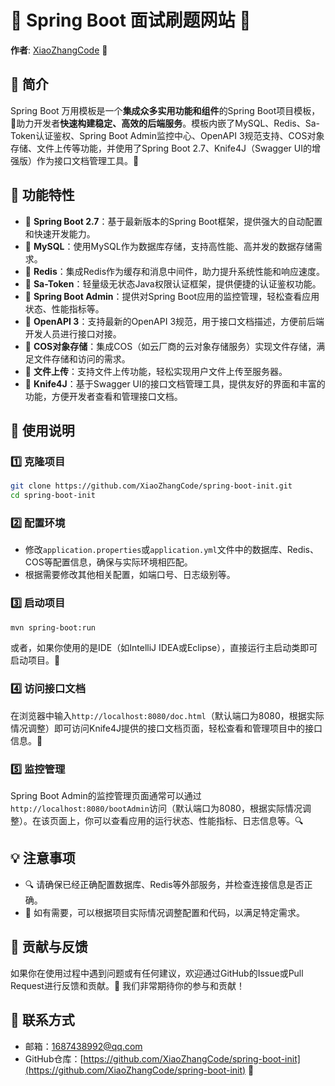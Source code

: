 # 🚀 Spring Boot 面试刷题网站 🚀

**作者**: [XiaoZhangCode](https://github.com/XiaoZhangCode) 🌟

## 📘 简介

Spring Boot 万用模板是一个**集成众多实用功能和组件**的Spring Boot项目模板，🚀助力开发者**快速构建稳定、高效的后端服务**。模板内嵌了MySQL、Redis、Sa-Token认证鉴权、Spring Boot Admin监控中心、OpenAPI 3规范支持、COS对象存储、文件上传等功能，并使用了Spring Boot 2.7、Knife4J（Swagger UI的增强版）作为接口文档管理工具。🔧

## 🎨 功能特性

- 🔰 **Spring Boot 2.7**：基于最新版本的Spring Boot框架，提供强大的自动配置和快速开发能力。
- 💾 **MySQL**：使用MySQL作为数据库存储，支持高性能、高并发的数据存储需求。
- 🐢 **Redis**：集成Redis作为缓存和消息中间件，助力提升系统性能和响应速度。
- 🔑 **Sa-Token**：轻量级无状态Java权限认证框架，提供便捷的认证鉴权功能。
- 🔭 **Spring Boot Admin**：提供对Spring Boot应用的监控管理，轻松查看应用状态、性能指标等。
- 📖 **OpenAPI 3**：支持最新的OpenAPI 3规范，用于接口文档描述，方便前后端开发人员进行接口对接。
- 📁 **COS对象存储**：集成COS（如云厂商的云对象存储服务）实现文件存储，满足文件存储和访问的需求。
- 📂 **文件上传**：支持文件上传功能，轻松实现用户文件上传至服务器。
- 📘 **Knife4J**：基于Swagger UI的接口文档管理工具，提供友好的界面和丰富的功能，方便开发者查看和管理接口文档。

## 📘 使用说明

### 1️⃣ 克隆项目

```bash
git clone https://github.com/XiaoZhangCode/spring-boot-init.git
cd spring-boot-init
```

### 2️⃣ 配置环境

- 修改`application.properties`或`application.yml`文件中的数据库、Redis、COS等配置信息，确保与实际环境相匹配。
- 根据需要修改其他相关配置，如端口号、日志级别等。

### 3️⃣ 启动项目

```bash
mvn spring-boot:run
```
或者，如果你使用的是IDE（如IntelliJ IDEA或Eclipse），直接运行主启动类即可启动项目。🏃

### 4️⃣ 访问接口文档

在浏览器中输入`http://localhost:8080/doc.html`（默认端口为8080，根据实际情况调整）即可访问Knife4J提供的接口文档页面，轻松查看和管理项目中的接口信息。📖

### 5️⃣ 监控管理

Spring Boot Admin的监控管理页面通常可以通过`http://localhost:8080/bootAdmin`访问（默认端口为8080，根据实际情况调整）。在该页面上，你可以查看应用的运行状态、性能指标、日志信息等。🔍

## 💡 注意事项

- 🔍 请确保已经正确配置数据库、Redis等外部服务，并检查连接信息是否正确。
- 🔧 如有需要，可以根据项目实际情况调整配置和代码，以满足特定需求。

## 💪 贡献与反馈

如果你在使用过程中遇到问题或有任何建议，欢迎通过GitHub的Issue或Pull Request进行反馈和贡献。🤝 我们非常期待你的参与和贡献！

## 📧 联系方式

- 邮箱：[1687438992@qq.com](mailto:1687438992@qq.com)
- GitHub仓库：[https://github.com/XiaoZhangCode/spring-boot-init](https://github.com/XiaoZhangCode/spring-boot-init) 🔗